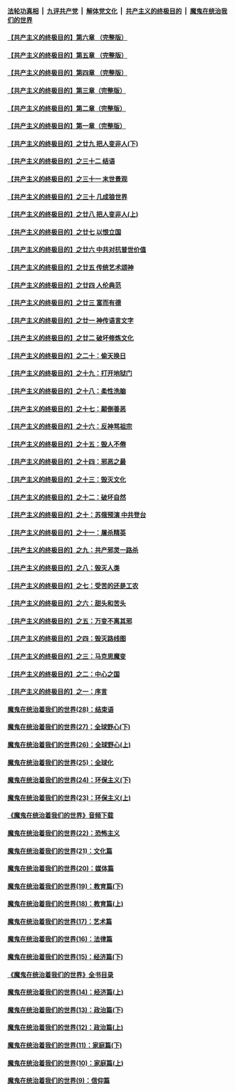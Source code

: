 ####  [法轮功真相](../../../../basic/blob/master/README.md?t=08181352) &nbsp;|&nbsp; [九评共产党](../../../../9ping.md/blob/master/README.md?t=08181352) &nbsp;|&nbsp; [解体党文化](../../../../jtdwh.md/blob/master/README.md?t=08181352)  &nbsp;|&nbsp; [共产主义的终极目的](../../../../gczydzjmd.md/blob/master/README.md?t=08181352) &nbsp;|&nbsp; [魔鬼在统治我们的世界](../../../../mgztzwmdsj.md/blob/master/README.md?t=08181352) 

#### [【共产主义的终极目的】第六章 （完整版）](../pages/nsc422/n11428913.md?t=08181352) 

#### [【共产主义的终极目的】第五章 （完整版）](../pages/nsc422/n11428912.md?t=08181352) 

#### [【共产主义的终极目的】第四章 （完整版）](../pages/nsc422/n11428907.md?t=08181352) 

#### [【共产主义的终极目的】第三章（完整版）](../pages/nsc422/n11428848.md?t=08181352) 

#### [【共产主义的终极目的】第二章（完整版）](../pages/nsc422/n11428831.md?t=08181352) 

#### [【共产主义的终极目的】第一章（完整版）](../pages/nsc422/n11417651.md?t=08181352) 

#### [【共产主义的终极目的】之廿九 把人变非人(下)](../pages/nsc422/n11344140.md?t=08181352) 

#### [【共产主义的终极目的】之三十二 结语](../pages/nsc422/n11360535.md?t=08181352) 

#### [【共产主义的终极目的】之三十一 末世景观](../pages/nsc422/n11351129.md?t=08181352) 

#### [【共产主义的终极目的】之三十 几成狼世界](../pages/nsc422/n11348280.md?t=08181352) 

#### [【共产主义的终极目的】之廿八 把人变非人(上)](../pages/nsc422/n11340492.md?t=08181352) 

#### [【共产主义的终极目的】之廿七 以恨立国](../pages/nsc422/n11336944.md?t=08181352) 

#### [【共产主义的终极目的】之廿六 中共对抗普世价值](../pages/nsc422/n11324785.md?t=08181352) 

#### [【共产主义的终极目的】之廿五 传统艺术颂神](../pages/nsc422/n11296396.md?t=08181352) 

#### [【共产主义的终极目的】之廿四 人伦典范](../pages/nsc422/n11296397.md?t=08181352) 

#### [【共产主义的终极目的】之廿三 富而有德](../pages/nsc422/n11283598.md?t=08181352) 

#### [【共产主义的终极目的】之廿一 神传语言文字](../pages/nsc422/n11263265.md?t=08181352) 

#### [【共产主义的终极目的】之廿二 破坏修炼文化](../pages/nsc422/n11245728.md?t=08181352) 

#### [【共产主义的终极目的】之二十：偷天换日](../pages/nsc422/n11238846.md?t=08181352) 

#### [【共产主义的终极目的】之十九：打开地狱门](../pages/nsc422/n11206376.md?t=08181352) 

#### [【共产主义的终极目的】之十八：柔性洗脑](../pages/nsc422/n11199994.md?t=08181352) 

#### [【共产主义的终极目的】之十七：颠倒善恶](../pages/nsc422/n11179782.md?t=08181352) 

#### [【共产主义的终极目的】之十六：反神骂祖宗](../pages/nsc422/n11166798.md?t=08181352) 

#### [【共产主义的终极目的】之十五：毁人不倦](../pages/nsc422/n11166792.md?t=08181352) 

#### [【共产主义的终极目的】之十四：邪恶之最](../pages/nsc422/n11150249.md?t=08181352) 

#### [【共产主义的终极目的】之十三：毁灭文化](../pages/nsc422/n11135227.md?t=08181352) 

#### [【共产主义的终极目的】之十二：破坏自然](../pages/nsc422/n11135214.md?t=08181352) 

#### [【共产主义的终极目的】之十：苏俄预演 中共登台](../pages/nsc422/n11118424.md?t=08181352) 

#### [【共产主义的终极目的】之十一：屠杀精英](../pages/nsc422/n11118442.md?t=08181352) 

#### [【共产主义的终极目的】之九：共产邪灵一路杀](../pages/nsc422/n11114139.md?t=08181352) 

#### [【共产主义的终极目的】之八：毁灭人类](../pages/nsc422/n11108503.md?t=08181352) 

#### [【共产主义的终极目的】之七：受苦的还是工农](../pages/nsc422/n11101809.md?t=08181352) 

#### [【共产主义的终极目的】之六：甜头和苦头](../pages/nsc422/n11096971.md?t=08181352) 

#### [【共产主义的终极目的】之五：万变不离其邪](../pages/nsc422/n11091285.md?t=08181352) 

#### [【共产主义的终极目的】之四：毁灭路线图](../pages/nsc422/n11086284.md?t=08181352) 

#### [【共产主义的终极目的】之三：马克思魔变](../pages/nsc422/n11061941.md?t=08181352) 

#### [【共产主义的终极目的】之二：中心之国](../pages/nsc422/n11047728.md?t=08181352) 

#### [【共产主义的终极目的】之一：序言](../pages/nsc422/n11086077.md?t=08181352) 

#### [魔鬼在统治着我们的世界(28)：结束语](../pages/nsc422/n10936246.md?t=08181352) 

#### [魔鬼在统治着我们的世界(27)：全球野心(下)](../pages/nsc422/n10928319.md?t=08181352) 

#### [魔鬼在统治着我们的世界(26)：全球野心(上)](../pages/nsc422/n10900318.md?t=08181352) 

#### [魔鬼在统治着我们的世界(25)：全球化](../pages/nsc422/n10788205.md?t=08181352) 

#### [魔鬼在统治着我们的世界(24)：环保主义(下)](../pages/nsc422/n10695307.md?t=08181352) 

#### [魔鬼在统治着我们的世界(23)：环保主义(上)](../pages/nsc422/n10688613.md?t=08181352) 

#### [《魔鬼在统治着我们的世界》音频下载](../pages/nsc422/n10635553.md?t=08181352) 

#### [魔鬼在统治着我们的世界(22)：恐怖主义](../pages/nsc422/n10614727.md?t=08181352) 

#### [魔鬼在统治着我们的世界(21)：文化篇](../pages/nsc422/n10597706.md?t=08181352) 

#### [魔鬼在统治着我们的世界(20)：媒体篇](../pages/nsc422/n10586579.md?t=08181352) 

#### [魔鬼在统治着我们的世界(19)：教育篇(下)](../pages/nsc422/n10564808.md?t=08181352) 

#### [魔鬼在统治着我们的世界(18)：教育篇(上)](../pages/nsc422/n10526970.md?t=08181352) 

#### [魔鬼在统治着我们的世界(17)：艺术篇](../pages/nsc422/n10499093.md?t=08181352) 

#### [魔鬼在统治着我们的世界(16)：法律篇](../pages/nsc422/n10485969.md?t=08181352) 

#### [魔鬼在统治着我们的世界(15)：经济篇(下)](../pages/nsc422/n10469975.md?t=08181352) 

#### [《魔鬼在统治着我们的世界》全书目录](../pages/nsc422/n10464261.md?t=08181352) 

#### [魔鬼在统治着我们的世界(14)：经济篇(上)](../pages/nsc422/n10457370.md?t=08181352) 

#### [魔鬼在统治着我们的世界(13)：政治篇(下)](../pages/nsc422/n10448270.md?t=08181352) 

#### [魔鬼在统治着我们的世界(12)：政治篇(上)](../pages/nsc422/n10444576.md?t=08181352) 

#### [魔鬼在统治着我们的世界(11)：家庭篇(下)](../pages/nsc422/n10440961.md?t=08181352) 

#### [魔鬼在统治着我们的世界(10)：家庭篇(上)](../pages/nsc422/n10435448.md?t=08181352) 

#### [魔鬼在统治着我们的世界(9)：信仰篇](../pages/nsc422/n10432159.md?t=08181352) 


